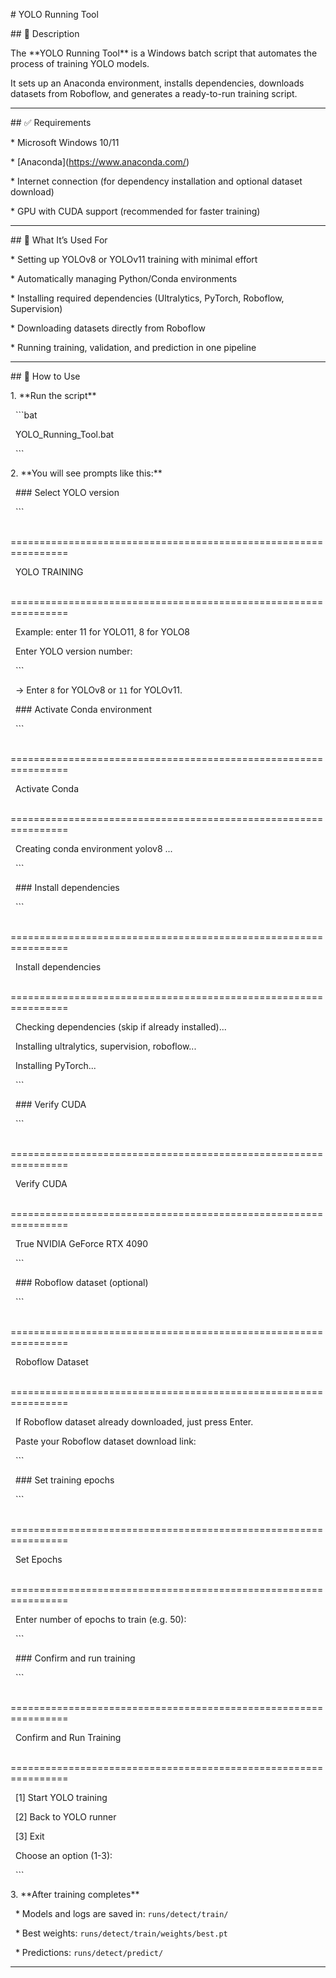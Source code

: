 \# YOLO Running Tool



\## 📌 Description



The \*\*YOLO Running Tool\*\* is a Windows batch script that automates the process of training YOLO models.

It sets up an Anaconda environment, installs dependencies, downloads datasets from Roboflow, and generates a ready-to-run training script.



---



\## ✅ Requirements



\* Microsoft Windows 10/11

\* \[Anaconda](https://www.anaconda.com/)

\* Internet connection (for dependency installation and optional dataset download)

\* GPU with CUDA support (recommended for faster training)



---



\## 🎯 What It’s Used For



\* Setting up YOLOv8 or YOLOv11 training with minimal effort

\* Automatically managing Python/Conda environments

\* Installing required dependencies (Ultralytics, PyTorch, Roboflow, Supervision)

\* Downloading datasets directly from Roboflow

\* Running training, validation, and prediction in one pipeline



---



\## 🚀 How to Use



1\. \*\*Run the script\*\*



&nbsp;  ```bat

&nbsp;  YOLO\_Running\_Tool.bat

&nbsp;  ```



2\. \*\*You will see prompts like this:\*\*



&nbsp;  ### Select YOLO version



&nbsp;  ```

&nbsp;  ================================================================

&nbsp;                          YOLO TRAINING

&nbsp;  ================================================================

&nbsp;  Example: enter 11 for YOLO11, 8 for YOLO8

&nbsp;  Enter YOLO version number:

&nbsp;  ```



&nbsp;  → Enter `8` for YOLOv8 or `11` for YOLOv11.



&nbsp;  ### Activate Conda environment



&nbsp;  ```

&nbsp;  ================================================================

&nbsp;                          Activate Conda

&nbsp;  ================================================================

&nbsp;  Creating conda environment yolov8 ...

&nbsp;  ```



&nbsp;  ### Install dependencies



&nbsp;  ```

&nbsp;  ================================================================

&nbsp;                     Install dependencies

&nbsp;  ================================================================

&nbsp;  Checking dependencies (skip if already installed)...

&nbsp;  Installing ultralytics, supervision, roboflow...

&nbsp;  Installing PyTorch...

&nbsp;  ```



&nbsp;  ### Verify CUDA



&nbsp;  ```

&nbsp;  ================================================================

&nbsp;                          Verify CUDA

&nbsp;  ================================================================

&nbsp;  True NVIDIA GeForce RTX 4090

&nbsp;  ```



&nbsp;  ### Roboflow dataset (optional)



&nbsp;  ```

&nbsp;  ================================================================

&nbsp;                       Roboflow Dataset

&nbsp;  ================================================================

&nbsp;  If Roboflow dataset already downloaded, just press Enter.

&nbsp;  Paste your Roboflow dataset download link:

&nbsp;  ```



&nbsp;  ### Set training epochs



&nbsp;  ```

&nbsp;  ================================================================

&nbsp;                          Set Epochs

&nbsp;  ================================================================

&nbsp;  Enter number of epochs to train (e.g. 50):

&nbsp;  ```



&nbsp;  ### Confirm and run training



&nbsp;  ```

&nbsp;  ================================================================

&nbsp;                   Confirm and Run Training

&nbsp;  ================================================================

&nbsp;  \[1] Start YOLO training

&nbsp;  \[2] Back to YOLO runner

&nbsp;  \[3] Exit

&nbsp;  Choose an option (1-3):

&nbsp;  ```



3\. \*\*After training completes\*\*



&nbsp;  \* Models and logs are saved in: `runs/detect/train/`

&nbsp;  \* Best weights: `runs/detect/train/weights/best.pt`

&nbsp;  \* Predictions: `runs/detect/predict/`



---



